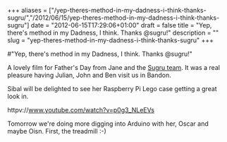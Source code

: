 +++
aliases = ["/yep-theres-method-in-my-dadness-i-think-thanks-sugru/","/2012/06/15/yep-theres-method-in-my-dadness-i-think-thanks-sugru"]
date = "2012-06-15T17:29:06+01:00"
draft = false
title = "Yep, there's method in my Dadness, I think. Thanks @sugru!"
description = ""
slug = "yep-theres-method-in-my-dadness-i-think-thanks-sugru"
+++

#"Yep, there's method in my Dadness, I think. Thanks @sugru!"

A lovely film for Father's Day from Jane and the <a href="http://sugru.com/">Sugru team</a>. It was a real pleasure having Julian, John and Ben visit us in Bandon. 

Sibal will be delighted to see her Raspberry Pi Lego case getting a great look in.

httpv://www.youtube.com/watch?v=p0g3_NLeEVs

Tomorrow we're doing more digging into Arduino with her, Oscar and maybe Oisn. First, the treadmill :-)
